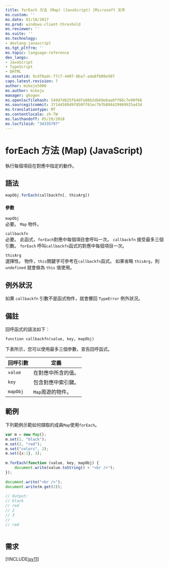 ```yaml
---
title: forEach 方法 (Map) (JavaScript) |Microsoft 文件
ms.custom: ''
ms.date: 01/18/2017
ms.prod: windows-client-threshold
ms.reviewer: ''
ms.suite: ''
ms.technology:
- devlang-javascript
ms.tgt_pltfrm: ''
ms.topic: language-reference
dev_langs:
- JavaScript
- TypeScript
- DHTML
ms.assetid: 9cdf0adc-77c7-4407-8ba7-ada0fb09e507
caps.latest.revision: 7
author: mikejo5000
ms.author: mikejo
manager: ghogen
ms.openlocfilehash: 549d7d625fb4dfe88b2db69e6aa0ff66c7e90f66
ms.sourcegitcommit: 37144589d9f850ff81ec7bfb884429989925a43d
ms.translationtype: MT
ms.contentlocale: zh-TW
ms.lasthandoff: 05/19/2018
ms.locfileid: "34335797"
---
```

# <a name="foreach-method-map-javascript"></a>forEach 方法 (Map) (JavaScript)
執行每個項目在對應中指定的動作。  
  
## <a name="syntax"></a>語法  
  
```JavaScript  
mapObj.forEach(callbackfn[, thisArg])  
```  
  
#### <a name="parameters"></a>參數  
 `mapObj`  
 必要。 `Map` 物件。  
  
 `callbackfn`  
 必要。 此函式，`forEach`對應中每個項目會呼叫一次。 `callbackfn` 接受最多三個引數。 `forEach` 呼叫`callbackfn`函式的對應中每個項目一次。  
  
 `thisArg`  
 選擇性。 物件，`this`關鍵字可參考在`callbackfn`函式。 如果省略 `thisArg`，則 `undefined` 就會做為 `this` 值使用。  
  
## <a name="exceptions"></a>例外狀況  
 如果 `callbackfn` 引數不是函式物件，就會擲回 `TypeError` 例外狀況。  
  
## <a name="remarks"></a>備註  
 回呼函式的語法如下：  
  
 `function callbackfn(value, key, mapObj)`  
  
 下表所示，您可以使用最多三個參數，宣告回呼函式。  
  
|回呼引數|定義|  
|-----------------------|----------------|  
|`value`|在對應中所含的值。|  
|`key`|包含對應中索引鍵。|  
|`mapObj`|`Map`周遊的物件。|  
  
## <a name="example"></a>範例  
 下列範例示範如何擷取的成員`Map`使用`forEach`。  
  
```JavaScript  
var m = new Map();  
m.set(1, "black");  
m.set(2, "red");  
m.set("colors", 2);  
m.set({x:1}, 3);  
  
m.forEach(function (value, key, mapObj) {  
    document.write(value.toString() + "<br />");  
});  
  
document.write("<br />");  
document.write(m.get(2));  
  
// Output:  
// black  
// red  
// 2  
// 3  
//  
// red  
  
```  
  
## <a name="requirements"></a>需求  
 [!INCLUDE[jsv11](../../javascript/reference/includes/jsv11-md.md)]
